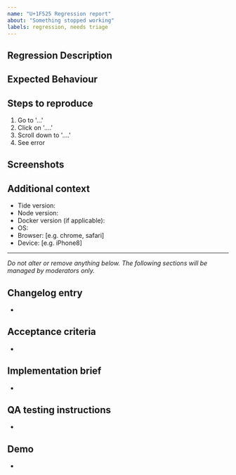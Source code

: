 ```yaml
---
name: "U+1F525 Regression report"
about: "Something stopped working"
labels: regression, needs triage
---
```


## Regression Description

<!-- Please describe clearly and concisely what the regression is. -->

## Expected Behaviour

<!-- Please describe clearly and concisely what the expected behaviour use to be. -->

## Steps to reproduce

<!-- Please provide detailed steps on how to reproduce the regression. Provide a URL where the issue can be seen on the frontend when possible. -->
1. Go to '...'
2. Click on '....'
3. Scroll down to '....'
4. See error

## Screenshots

<!-- If applicable, please add screenshots to help explain your problem. Bonus points for videos! -->

## Additional context

<!-- Please complete the following information. -->
- Tide version:
- Node version:
- Docker version (if applicable):
- OS:
- Browser: [e.g. chrome, safari]
- Device: [e.g. iPhone8]

<!-- Please add any additional information about the regression. -->

---------------

_Do not alter or remove anything below. The following sections will be managed by moderators only._

## Changelog entry

* <!-- One sentence summarizing the PR, which should be used for the PR title and automatically added to the changelog. -->

## Acceptance criteria

* <!-- One or more bullet points for acceptance criteria. -->

## Implementation brief

* <!-- One or more bullet points for how to technically resolve the issue. For significant Implementation Design, it is ok use a Google document **accessible by anyone**. -->

## QA testing instructions

* <!-- One or more bullet points to describe how to test the implementation in QA. -->

## Demo

* <!-- A video or screenshots demoing the implementation. -->
